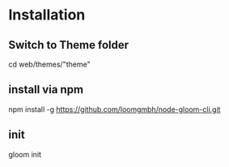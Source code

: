 # Installation

## Switch to Theme folder
cd web/themes/"theme"

## install via npm 
npm install -g https://github.com/loomgmbh/node-gloom-cli.git

## init
gloom init
